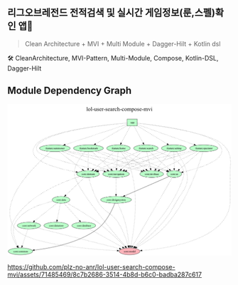 ## 리그오브레전드 전적검색 및 실시간 게임정보(룬,스펠)확인 앱📱 

> Clean Architecture + MVI + Multi Module + Dagger-Hilt + Kotlin dsl


🛠️ CleanArchitecture, MVI-Pattern, Multi-Module, Compose, Kotlin-DSL, Dagger-Hilt

## Module Dependency Graph

<img src = "graph.png">


https://github.com/plz-no-anr/lol-user-search-compose-mvi/assets/71485469/8c7b2686-3514-4b8d-b6c0-badba287c617
